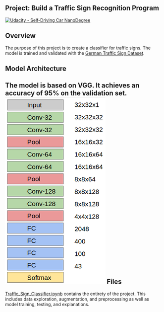 ## Project: Build a Traffic Sign Recognition Program
[![Udacity - Self-Driving Car NanoDegree](https://s3.amazonaws.com/udacity-sdc/github/shield-carnd.svg)](http://www.udacity.com/drive)

Overview
---
The purpose of this project is to create a classifier for traffic signs. The model is trained and validated with the [German Traffic Sign Dataset](http://benchmark.ini.rub.de/?section=gtsrb&subsection=dataset). 

## Model Architecture
The model is based on VGG. It achieves an accuracy of 95% on the validation set.
![VGG Like Architecture](examples/Architecture.png)
Files
---
[Traffic_Sign_Classifier.ipynb](Traffic_Sign_Classifier.ipynb) contains the entirety of the project. This includes data exploration, augmentation, and preprocessing as well as model training, testing, and explanations.


